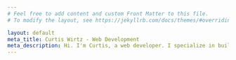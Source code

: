 ```yaml
---
# Feel free to add content and custom Front Matter to this file.
# To modify the layout, see https://jekyllrb.com/docs/themes/#overriding-theme-defaults

layout: default
meta_title: Curtis Wirtz - Web Development
meta_description: Hi. I'm Curtis, a web developer. I specialize in building websites and web applications using modern web technologies.
---
```


